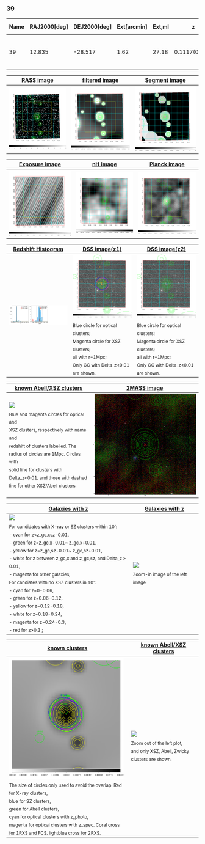 <div STYLE="page-break-after: always;"></div>

### 39

|Name|RAJ2000[deg]|DEJ2000[deg] |Ext[arcmin]| Ext,ml | z | z_src| C|GC(XSZ,Delta_z<0.01)| GC(OPT,Delta_z<0.01)|GC| R_sig[arcmin] | R500[arcmin] | R500[Mpc]| CRsig[c/s] | CR500[c/s] |L500[1E44 erg/s]|F500[1E-12 erg/s/cm^2]| M500[1E14 Msun]|Tx[keV]|Cnt_sig|Beta|Rc[arcmin]|Comment|Alias|
|---|---|---|---|---|---|------|---|--------|---------|----------|---|---|---|---|---|---|---|---|---|---|---|---|---|---|
|39| 12.835| -28.517| 1.62| 27.18| 0.1117(0.005)| z1, z_xsz| B| MCXC, PSZ2, Tar| N, W| A, MCXC, N, PSZ2, Tar, W| 4.900| 6.891| 0.840| 0.114(0.036)| 0.123(0.038)| 0.765(0.137)| 2.380(0.427)| 1.88(0.17)| 3.27(0.19)| 39.2| 0.884(-0.132+0.083)| 2.818(-0.653+0.558)| -| k143|

|[RASS image](../image/39/39_img.pdf)|[filtered image](../image/39/39_fil.pdf)|[Segment image](../image/39/39_seg.pdf)|
|-------------------|--------------------|-------------------|
| <img src="../image/39/39_img.png" width="300">  | <img src="../image/39/39_fil.png" width="300">   | <img src="../image/39/39_seg.png" width="300">  |

|[Exposure image](../image/39/39_mex.pdf)| [nH image](../image/39/39_nh.pdf)| [Planck image](../image/39/39_p.pdf)|
|-------------------|--------------------|-------------------|
|<img src="../image/39/39_mex.png" width="300">   | <img src="../image/39/39_nh.png" width="300">    | <img src="../image/39/39_p.png" width="300"> |

|[Redshift Histogram](../image/39/39_zg.pdf) | [DSS image(z1)](../image/39/39_dss_z1.pdf)      |  [DSS image(z2)](../image/39/39_dss_z2.pdf)    |
|-------------------|--------------------|-------------------|
|<img src="../image/39/39_zg.png" width="300"> |<img src="../image/39/39_dss_z1.png" width="300"> <sub><br>Blue circle for optical clusters; <br>Magenta circle for XSZ clusters; <br>all with r=1Mpc; <br>Only GC with Delta_z<0.01 are shown. </sub>| <img src="../image/39/39_dss_z2.png" width="300"><sub><br>Blue circle for optical clusters; <br>Magenta circle for XSZ clusters; <br>all with r=1Mpc; <br>Only GC with Delta_z<0.01 are shown. </sub> |

|[known Abell/XSZ clusters](../image/39/39_m.pdf) | [2MASS image](../image/39/39_2mass.pdf)      |
|-------------------|-------------------|
|<img src=../image/39/39_m.png width="300"> <br><sub>Blue and magenta circles for optical and <br>XSZ clusters, respectively with name and <br>redshift of clusters labelled. The <br>radius of circles are 1Mpc. Circles with <br>solid line for clusters with <br>Delta_z<0.01, and those with dashed <br>line for other XSZ/Abell clusters.        </sub>|<img src="../image/39/39_2mass.png" width="300">  |

|[Galaxies with z](../image/39/39_opt_ned.pdf) |[Galaxies with z](../image/39/39_opt_ned_zoom.pdf) |
|-------------------|-------------------|
| <img src=../image/39/39_opt_ned.png width="300"> <br><sub> For candidates with X-ray or SZ clusters within 10': <br> - cyan for z<z_gc,xsz-0.01, <br> - green for z=z_gc,x-0.01~ z_gc,x+0.01, <br> - yellow for z=z_gc,sz-0.01~ z_gc,sz+0.01, <br> - white for z between z_gc,x and z_gc,sz, and Delta_z > 0.01, <br> - magenta for other galaxies; <br>For candiates with no XSZ clusters in 10': <br> - cyan for z=0-0.06, <br> - green for z=0.06-0.12, <br> - yellow for z=0.12-0.18, <br> - white for z=0.18-0.24, <br> - magenta for z=0.24-0.3, <br> - red for z>0.3 ;  </sub>|<img src=../image/39/39_opt_ned_zoom.png width="300">  <br><sub> Zoom-in image of the left image</sub>|

|[known clusters](../image/39/39_gc.pdf) |[known Abell/XSZ clusters](../image/39/39_gc_large.pdf) |
|-------------------|-------------------|
| <img src=../image/39/39_gc.png width="300"> <br><sub> The size of circles only used to avoid the overlap. Red for X-ray clusters, <br> blue for SZ clusters, <br> green for Abell clusters, <br> cyan for optical clusters with z_photo, <br> magenta for optical clusters with z_spec. Coral cross for 1RXS and FCS, lightblue cross for 2RXS. </sub>|<img src=../image/39/39_gc_large.png width="300"> <br><sub> Zoom out of the left plot, <br> and only XSZ, Abell, Zwicky clusters are shown. </sub> |



